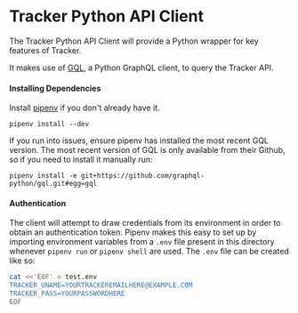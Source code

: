 # Tracker Python API Client

The Tracker Python API Client will provide a Python wrapper for key features of Tracker. 

It makes use of [GQL](https://github.com/graphql-python/gql), a Python GraphQL client, to query the Tracker API.

#### Installing Dependencies

Install [pipenv](https://pypi.org/project/pipenv/) if you don't already have it.

```shell
pipenv install --dev
```

If you run into issues, ensure pipenv has installed the most recent GQL version. The most recent version of GQL is only available from their Github, so if you need to install it manually run:

```shell
pipenv install -e git+https://github.com/graphql-python/gql.git#egg=gql
```

#### Authentication

The client will attempt to draw credentials from its environment in order to obtain an authentication token. Pipenv makes this easy to set up by importing environment variables from a `.env` file present in this directory whenever `pipenv run` or `pipenv shell` are used. The `.env` file can be created like so:

```bash
cat <<'EOF' > test.env
TRACKER_UNAME=YOURTRACKEREMAILHERE@EXAMPLE.COM
TRACKER_PASS=YOURPASSWORDHERE
EOF
```

